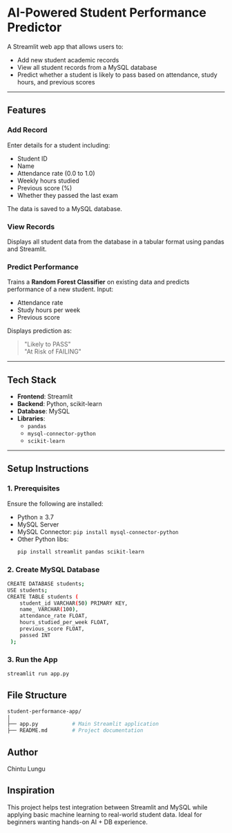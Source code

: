 # AI-Powered Student Performance Predictor

A Streamlit web app that allows users to:

- Add new student academic records
- View all student records from a MySQL database
- Predict whether a student is likely to pass based on attendance, study hours, and previous scores

---

## Features

### Add Record
Enter details for a student including:
- Student ID
- Name
- Attendance rate (0.0 to 1.0)
- Weekly hours studied
- Previous score (%)
- Whether they passed the last exam

The data is saved to a MySQL database.

### View Records
Displays all student data from the database in a tabular format using pandas and Streamlit.

###  Predict Performance
Trains a **Random Forest Classifier** on existing data and predicts performance of a new student. Input:
- Attendance rate
- Study hours per week
- Previous score

Displays prediction as:
> "Likely to PASS"  
> "At Risk of FAILING"

---

## Tech Stack

- **Frontend**: Streamlit
- **Backend**: Python, scikit-learn
- **Database**: MySQL
- **Libraries**: 
  - `pandas`
  - `mysql-connector-python`
  - `scikit-learn`

---

## Setup Instructions

### 1. Prerequisites
Ensure the following are installed:
- Python ≥ 3.7
- MySQL Server
- MySQL Connector: `pip install mysql-connector-python`
- Other Python libs:  
  ```bash
  pip install streamlit pandas scikit-learn
### 2. Create MySQL Database
```bash
CREATE DATABASE students;
USE students;
CREATE TABLE students (
    student_id VARCHAR(50) PRIMARY KEY,
    name_ VARCHAR(100),
    attendance_rate FLOAT,
    hours_studied_per_week FLOAT,
    previous_score FLOAT,
    passed INT
 );
```
### 3. Run the App
```bash
streamlit run app.py
```


## File Structure
```bash
student-performance-app/
│
├── app.py           # Main Streamlit application
├── README.md        # Project documentation
```

## Author
Chintu Lungu

## Inspiration
This project helps test integration between Streamlit and MySQL while applying basic machine learning to real-world student data. Ideal for beginners wanting hands-on AI + DB experience.


    
    
